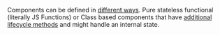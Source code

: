 
Components can be defined in [different ways](https://facebook.github.io/react/docs/components-and-props.html). Pure stateless functional (literally JS Functions) or Class based components that have [additional lifecycle methods](https://facebook.github.io/react/docs/state-and-lifecycle.html) and might handle an internal state.
